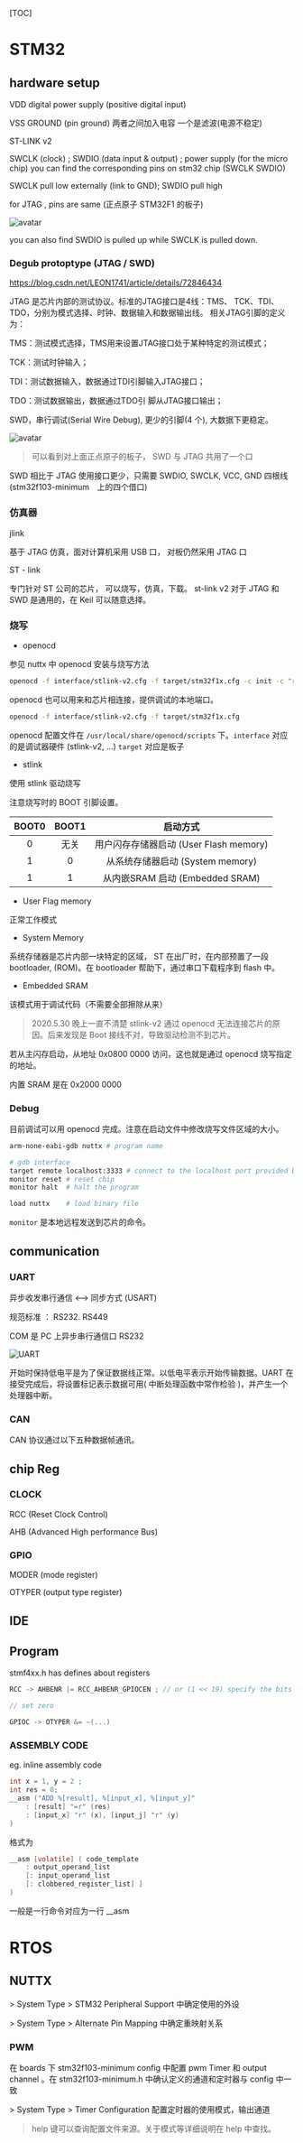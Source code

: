 [TOC]

# STM32

## hardware setup

VDD digital power supply (positive digital input)

VSS GROUND (pin ground) 两者之间加入电容 一个是滤波(电源不稳定)

ST-LINK v2

SWCLK (clock) ; SWDIO (data input & output) ; power supply (for the micro chip)  you can find the corresponding pins on stm32 chip (SWCLK SWDIO)

SWCLK pull low externally (link to GND); SWDIO pull high

for JTAG , pins are same (正点原子 STM32F1 的板子)

![avatar](./img/JTAG.png)

you can also find SWDIO is pulled up while SWCLK is pulled down.

### Degub protoptype (JTAG / SWD)

<https://blog.csdn.net/LEON1741/article/details/72846434>

JTAG 是芯片内部的测试协议。标准的JTAG接口是4线：TMS、 TCK、TDI、TDO，分别为模式选择、时钟、数据输入和数据输出线。 相关JTAG引脚的定义为：

TMS：测试模式选择，TMS用来设置JTAG接口处于某种特定的测试模式；

TCK：测试时钟输入；

TDI：测试数据输入，数据通过TDI引脚输入JTAG接口；

TDO：测试数据输出，数据通过TDO引 脚从JTAG接口输出；

SWD，串行调试(Serial Wire Debug), 更少的引脚(4 个), 大数据下更稳定。

![avatar](img/JTAGandSWD.jpg)

> 可以看到对上面正点原子的板子， SWD 与 JTAG 共用了一个口

SWD 相比于 JTAG 使用接口更少，只需要 SWDIO, SWCLK, VCC, GND 四根线(stm32f103-minimum　上的四个借口)

### 仿真器

jlink

基于 JTAG 仿真，面对计算机采用 USB 口， 对板仍然采用 JTAG 口

ST - link

专门针对 ST 公司的芯片， 可以烧写，仿真，下载。 st-link v2 对于 JTAG 和 SWD 是通用的，在 Keil 可以随意选择。

### 烧写

* openocd

参见 nuttx 中 openocd 安装与烧写方法

```bash
openocd -f interface/stlink-v2.cfg -f target/stm32f1x.cfg -c init -c "reset halt" -c "flash write_image erase nuttx.bin 0x08000000"
```

openocd 也可以用来和芯片相连接，提供调试的本地端口。

```bash
openocd -f interface/stlink-v2.cfg -f target/stm32f1x.cfg
```

openocd 配置文件在 `/usr/local/share/openocd/scripts` 下。`interface` 对应的是调试器硬件 (stlink-v2, ...) `target` 对应是板子

* stlink

使用 stlink 驱动烧写

注意烧写时的 BOOT 引脚设置。

| BOOT0 | BOOT1 | 启动方式 |
| :-: | :-: | :-: |
| 0 | 无关 | 用户闪存存储器启动 (User Flash memory) |
| 1 | 0 | 从系统存储器启动 (System memory) |
| 1 | 1 | 从内嵌SRAM 启动 (Embedded SRAM) |

* User Flag memory

正常工作模式

* System Memory

系统存储器是芯片内部一块特定的区域， ST 在出厂时，在内部预置了一段 bootloader, (ROM)。在 bootloader 帮助下，通过串口下载程序到 flash 中。

* Embedded SRAM

该模式用于调试代码（不需要全部擦除从来）

> 2020.5.30 晚上一直不清楚 stlink-v2 通过 openocd 无法连接芯片的原因。后来发现是 Boot 接线不对，导致驱动检测不到芯片。

若从主闪存启动，从地址 0x0800 0000 访问，这也就是通过 openocd 烧写指定的地址。

内置 SRAM 是在 0x2000 0000

### Debug

目前调试可以用 openocd 完成。注意在启动文件中修改烧写文件区域的大小。

```bash
arm-none-eabi-gdb nuttx # program name

# gdb interface
target remote localhost:3333 # connect to the localhost port provided by openocd
monitor reset # reset chip
monitor halt  # halt the program

load nuttx    # load binary file
```

`monitor` 是本地远程发送到芯片的命令。

## communication

### UART

异步收发串行通信  <--> 同步方式 (USART)

规范标准 ： RS232. RS449

COM 是 PC 上异步串行通信口 RS232

![UART](./img/UART.png)

开始时保持低电平是为了保证数据线正常。以低电平表示开始传输数据。UART 在接受完成后，将设置标记表示数据可用( 中断处理函数中常作检验 )，并产生一个处理器中断。

### CAN

CAN 协议通过以下五种数据帧通讯。

## chip Reg

### CLOCK

RCC (Reset Clock Control)

AHB (Advanced High performance Bus)

### GPIO

MODER (mode register)

OTYPER (output type register)

## IDE

## Program

stmf4xx.h has defines about registers

```C++
RCC -> AHBENR |= RCC_AHBENR_GPIOCEN ; // or (1 << 19) specify the bits

// set zero

GPIOC -> OTYPER &= ~(...)
```

### ASSEMBLY CODE

eg. inline assembly code

```c
int x = 1, y = 2 ;
int res = 0;
__asm ("ADD %[result], %[input_x], %[input_y]"
    : [result] "=r" (res)
    : [input_x] "r" (x), [input_j] "r" (y)
)
```

格式为

```c
__asm [volatile] ( code_template
    : output_operand_list
    [: input_operand_list
    [: clobbered_register_list] ]
)
```

一般是一行命令对应为一行 __asm

# RTOS

## NUTTX

\> System Type > STM32 Peripheral Support 中确定使用的外设

\> System Type > Alternate Pin Mapping 中确定重映射关系

### PWM

在 boards 下 stm32f103-minimum config 中配置 pwm Timer 和 output channel 。在 stm32f103-minimum.h 中确认定义的通道和定时器与 config 中一致

\> System Type > Timer Configuration 配置定时器的使用模式，输出通道 

> help 键可以查询配置文件来源。关于模式等详细说明在 help 中查找。
